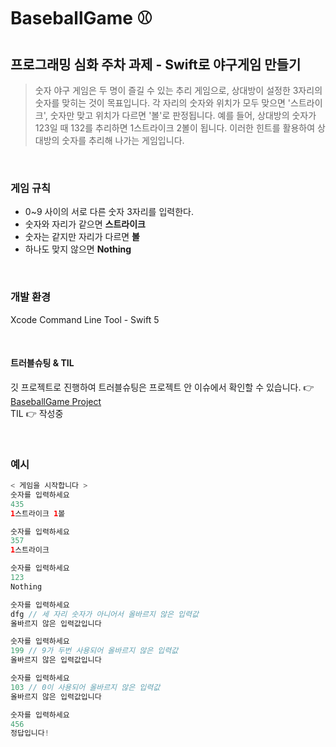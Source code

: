 # BaseballGame ⚾️
## 프로그래밍 심화 주차 과제 - Swift로 야구게임 만들기

>숫자 야구 게임은 두 명이 즐길 수 있는 추리 게임으로, 상대방이 설정한 3자리의 숫자를 맞히는 것이 목표입니다. 각 자리의 숫자와 위치가 모두 맞으면 '스트라이크', 숫자만 맞고 위치가 다르면 '볼'로 판정됩니다. 예를 들어, 상대방의 숫자가 123일 때 132를 추리하면 1스트라이크 2볼이 됩니다. 이러한 힌트를 활용하여 상대방의 숫자를 추리해 나가는 게임입니다.

<br>

### 게임 규칙
- 0~9 사이의 서로 다른 숫자 3자리를 입력한다.
- 숫자와 자리가 같으면 **스트라이크**
- 숫자는 같지만 자리가 다르면 **볼**
- 하나도 맞지 않으면 **Nothing**

<br>

### 개발 환경
Xcode Command Line Tool - Swift 5

<br>

#### 트러블슈팅 & TIL
깃 프로젝트로 진행하여 트러블슈팅은 프로젝트 안 이슈에서 확인할 수 있습니다. 👉 [BaseballGame Project](https://github.com/users/munuiee/projects/2)
<br>
TIL 👉 작성중

<br>

### 예시
```swift
< 게임을 시작합니다 >
숫자를 입력하세요
435
1스트라이크 1볼

숫자를 입력하세요
357
1스트라이크

숫자를 입력하세요
123
Nothing

숫자를 입력하세요
dfg // 세 자리 숫자가 아니어서 올바르지 않은 입력값
올바르지 않은 입력값입니다

숫자를 입력하세요
199 // 9가 두번 사용되어 올바르지 않은 입력값
올바르지 않은 입력값입니다

숫자를 입력하세요
103 // 0이 사용되어 올바르지 않은 입력값
올바르지 않은 입력값입니다

숫자를 입력하세요
456
정답입니다!
```
